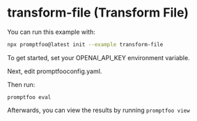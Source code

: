 # transform-file (Transform File)

You can run this example with:

```bash
npx promptfoo@latest init --example transform-file
```

To get started, set your OPENAI_API_KEY environment variable.

Next, edit promptfooconfig.yaml.

Then run:

```
promptfoo eval
```

Afterwards, you can view the results by running `promptfoo view`
